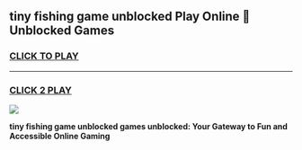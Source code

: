 
## tiny fishing game unblocked Play Online 👋 Unblocked Games
<h3>
<a href="https://premium.freeplayer.one?title=tiny_fishing_game_unblocked&ref=19F">CLICK TO PLAY</a></h3>
<hr>

<h3>
<a href="https://premium.freeplayer.one?title=tiny_fishing_game_unblocked&ref=19F">CLICK 2 PLAY</a>
  
</h3>

<a href="https://premium.freeplayer.one?title=tiny_fishing_game_unblocked&ref=19F"><img src="https://clearcache.store/games.png"></a>


**tiny fishing game unblocked games unblocked: Your Gateway to Fun and Accessible Online Gaming**
